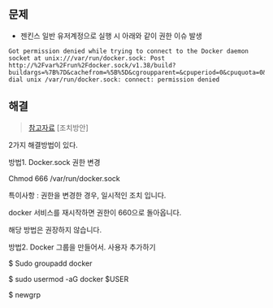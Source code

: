 ## 문제
- 젠킨스 일반 유저계정으로 실행 시 아래와 같이 권한 이슈 발생


```
Got permission denied while trying to connect to the Docker daemon socket at unix:///var/run/docker.sock: Post http://%2Fvar%2Frun%2Fdocker.sock/v1.38/build?buildargs=%7B%7D&cachefrom=%5B%5D&cgroupparent=&cpuperiod=0&cpuquota=0&cpusetcpus=&cpusetmems=&cpushares=0&dockerfile=Dockerfile&labels=%7B%7D&memory=0&memswap=0&networkmode=default&rm=1&session=klv1s7gcvua6o8j7srtt572zk&target=&ulimits=null&version=1: dial unix /var/run/docker.sock: connect: permission denied
```

## 해결
> [참고자료](https://lifeplan-b.tistory.com/172)
[조치방안]

2가지 해결방법이 있다.

 

방법1. Docker.sock 권한 변경

Chmod 666 /var/run/docker.sock

 

특이사항 : 권한을 변경한 경우, 일시적인 조치 입니다.

docker 서비스를 재시작하면 권한이 660으로 돌아옵니다.

해당 방법은 권장하지 않습니다.

 

방법2. Docker 그룹을 만들어서. 사용자 추가하기

$ Sudo groupadd docker

$ sudo usermod -aG docker $USER

$ newgrp

 

